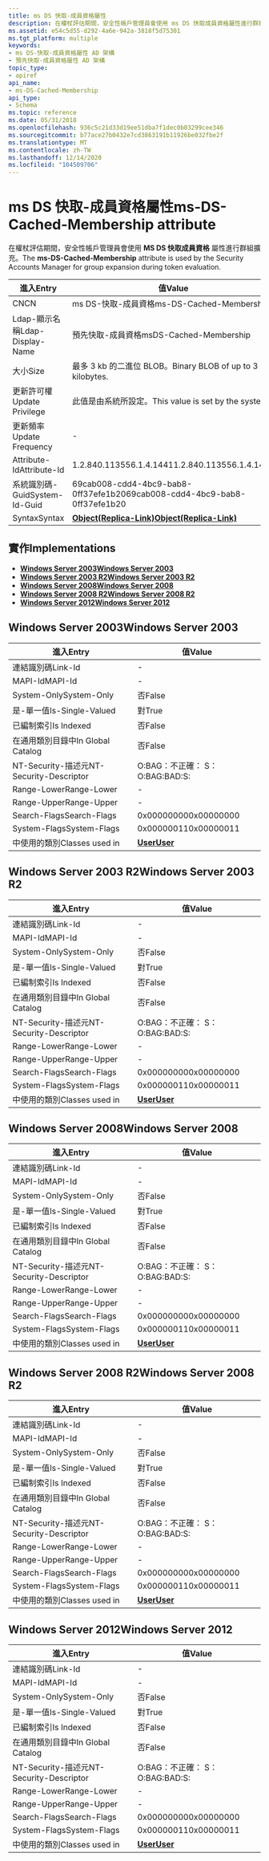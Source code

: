 ```yaml
---
title: ms DS 快取-成員資格屬性
description: 在權杖評估期間，安全性帳戶管理員會使用 ms DS 快取成員資格屬性進行群組擴充。
ms.assetid: e54c5d55-d292-4a6e-942a-3818f5d75301
ms.tgt_platform: multiple
keywords:
- ms DS-快取-成員資格屬性 AD 架構
- 預先快取-成員資格屬性 AD 架構
topic_type:
- apiref
api_name:
- ms-DS-Cached-Membership
api_type:
- Schema
ms.topic: reference
ms.date: 05/31/2018
ms.openlocfilehash: 936c5c21d33d19ee51dba7f1dec0b03299cee346
ms.sourcegitcommit: b77ace27b0432e7cd3863191b11926be032fbe2f
ms.translationtype: MT
ms.contentlocale: zh-TW
ms.lasthandoff: 12/14/2020
ms.locfileid: "104509706"
---
```

# <a name="ms-ds-cached-membership-attribute"></a><span data-ttu-id="b4452-105">ms DS 快取-成員資格屬性</span><span class="sxs-lookup"><span data-stu-id="b4452-105">ms-DS-Cached-Membership attribute</span></span>

<span data-ttu-id="b4452-106">在權杖評估期間，安全性帳戶管理員會使用 **MS DS 快取成員資格** 屬性進行群組擴充。</span><span class="sxs-lookup"><span data-stu-id="b4452-106">The **ms-DS-Cached-Membership** attribute is used by the Security Accounts Manager for group expansion during token evaluation.</span></span>



| <span data-ttu-id="b4452-107">進入</span><span class="sxs-lookup"><span data-stu-id="b4452-107">Entry</span></span> | <span data-ttu-id="b4452-108">值</span><span class="sxs-lookup"><span data-stu-id="b4452-108">Value</span></span> |
|-------------------|-------------------------------------------------------|
| <span data-ttu-id="b4452-109">CN</span><span class="sxs-lookup"><span data-stu-id="b4452-109">CN</span></span>                | <span data-ttu-id="b4452-110">ms DS-快取-成員資格</span><span class="sxs-lookup"><span data-stu-id="b4452-110">ms-DS-Cached-Membership</span></span>                               |
| <span data-ttu-id="b4452-111">Ldap-顯示名稱</span><span class="sxs-lookup"><span data-stu-id="b4452-111">Ldap-Display-Name</span></span> | <span data-ttu-id="b4452-112">預先快取-成員資格</span><span class="sxs-lookup"><span data-stu-id="b4452-112">msDS-Cached-Membership</span></span>                                |
| <span data-ttu-id="b4452-113">大小</span><span class="sxs-lookup"><span data-stu-id="b4452-113">Size</span></span>              | <span data-ttu-id="b4452-114">最多 3 kb 的二進位 BLOB。</span><span class="sxs-lookup"><span data-stu-id="b4452-114">Binary BLOB of up to 3 kilobytes.</span></span>                     |
| <span data-ttu-id="b4452-115">更新許可權</span><span class="sxs-lookup"><span data-stu-id="b4452-115">Update Privilege</span></span>  | <span data-ttu-id="b4452-116">此值是由系統所設定。</span><span class="sxs-lookup"><span data-stu-id="b4452-116">This value is set by the system.</span></span>                      |
| <span data-ttu-id="b4452-117">更新頻率</span><span class="sxs-lookup"><span data-stu-id="b4452-117">Update Frequency</span></span>  | \-                                                    |
| <span data-ttu-id="b4452-118">Attribute-Id</span><span class="sxs-lookup"><span data-stu-id="b4452-118">Attribute-Id</span></span>      | <span data-ttu-id="b4452-119">1.2.840.113556.1.4.1441</span><span class="sxs-lookup"><span data-stu-id="b4452-119">1.2.840.113556.1.4.1441</span></span>                               |
| <span data-ttu-id="b4452-120">系統識別碼-Guid</span><span class="sxs-lookup"><span data-stu-id="b4452-120">System-Id-Guid</span></span>    | <span data-ttu-id="b4452-121">69cab008-cdd4-4bc9-bab8-0ff37efe1b20</span><span class="sxs-lookup"><span data-stu-id="b4452-121">69cab008-cdd4-4bc9-bab8-0ff37efe1b20</span></span>                  |
| <span data-ttu-id="b4452-122">Syntax</span><span class="sxs-lookup"><span data-stu-id="b4452-122">Syntax</span></span>            | [<span data-ttu-id="b4452-123">**Object(Replica-Link)**</span><span class="sxs-lookup"><span data-stu-id="b4452-123">**Object(Replica-Link)**</span></span>](s-object-replica-link.md) |



## <a name="implementations"></a><span data-ttu-id="b4452-124">實作</span><span class="sxs-lookup"><span data-stu-id="b4452-124">Implementations</span></span>

-   [<span data-ttu-id="b4452-125">**Windows Server 2003**</span><span class="sxs-lookup"><span data-stu-id="b4452-125">**Windows Server 2003**</span></span>](#windows-server-2003)
-   [<span data-ttu-id="b4452-126">**Windows Server 2003 R2**</span><span class="sxs-lookup"><span data-stu-id="b4452-126">**Windows Server 2003 R2**</span></span>](#windows-server-2003-r2)
-   [<span data-ttu-id="b4452-127">**Windows Server 2008**</span><span class="sxs-lookup"><span data-stu-id="b4452-127">**Windows Server 2008**</span></span>](#windows-server-2008)
-   [<span data-ttu-id="b4452-128">**Windows Server 2008 R2**</span><span class="sxs-lookup"><span data-stu-id="b4452-128">**Windows Server 2008 R2**</span></span>](#windows-server-2008-r2)
-   [<span data-ttu-id="b4452-129">**Windows Server 2012**</span><span class="sxs-lookup"><span data-stu-id="b4452-129">**Windows Server 2012**</span></span>](#windows-server-2012)

## <a name="windows-server-2003"></a><span data-ttu-id="b4452-130">Windows Server 2003</span><span class="sxs-lookup"><span data-stu-id="b4452-130">Windows Server 2003</span></span>



| <span data-ttu-id="b4452-131">進入</span><span class="sxs-lookup"><span data-stu-id="b4452-131">Entry</span></span> | <span data-ttu-id="b4452-132">值</span><span class="sxs-lookup"><span data-stu-id="b4452-132">Value</span></span> |
|------------------------|-----------------------------------|
| <span data-ttu-id="b4452-133">連結識別碼</span><span class="sxs-lookup"><span data-stu-id="b4452-133">Link-Id</span></span>                | \-                                |
| <span data-ttu-id="b4452-134">MAPI-Id</span><span class="sxs-lookup"><span data-stu-id="b4452-134">MAPI-Id</span></span>                | \-                                |
| <span data-ttu-id="b4452-135">System-Only</span><span class="sxs-lookup"><span data-stu-id="b4452-135">System-Only</span></span>            | <span data-ttu-id="b4452-136">否</span><span class="sxs-lookup"><span data-stu-id="b4452-136">False</span></span>                             |
| <span data-ttu-id="b4452-137">是-單一值</span><span class="sxs-lookup"><span data-stu-id="b4452-137">Is-Single-Valued</span></span>       | <span data-ttu-id="b4452-138">對</span><span class="sxs-lookup"><span data-stu-id="b4452-138">True</span></span>                              |
| <span data-ttu-id="b4452-139">已編制索引</span><span class="sxs-lookup"><span data-stu-id="b4452-139">Is Indexed</span></span>             | <span data-ttu-id="b4452-140">否</span><span class="sxs-lookup"><span data-stu-id="b4452-140">False</span></span>                             |
| <span data-ttu-id="b4452-141">在通用類別目錄中</span><span class="sxs-lookup"><span data-stu-id="b4452-141">In Global Catalog</span></span>      | <span data-ttu-id="b4452-142">否</span><span class="sxs-lookup"><span data-stu-id="b4452-142">False</span></span>                             |
| <span data-ttu-id="b4452-143">NT-Security-描述元</span><span class="sxs-lookup"><span data-stu-id="b4452-143">NT-Security-Descriptor</span></span> | <span data-ttu-id="b4452-144">O:BAG：不正確： S：</span><span class="sxs-lookup"><span data-stu-id="b4452-144">O:BAG:BAD:S:</span></span>                      |
| <span data-ttu-id="b4452-145">Range-Lower</span><span class="sxs-lookup"><span data-stu-id="b4452-145">Range-Lower</span></span>            | \-                                |
| <span data-ttu-id="b4452-146">Range-Upper</span><span class="sxs-lookup"><span data-stu-id="b4452-146">Range-Upper</span></span>            | \-                                |
| <span data-ttu-id="b4452-147">Search-Flags</span><span class="sxs-lookup"><span data-stu-id="b4452-147">Search-Flags</span></span>           | <span data-ttu-id="b4452-148">0x00000000</span><span class="sxs-lookup"><span data-stu-id="b4452-148">0x00000000</span></span>                        |
| <span data-ttu-id="b4452-149">System-Flags</span><span class="sxs-lookup"><span data-stu-id="b4452-149">System-Flags</span></span>           | <span data-ttu-id="b4452-150">0x00000011</span><span class="sxs-lookup"><span data-stu-id="b4452-150">0x00000011</span></span>                        |
| <span data-ttu-id="b4452-151">中使用的類別</span><span class="sxs-lookup"><span data-stu-id="b4452-151">Classes used in</span></span>        | [<span data-ttu-id="b4452-152">**User**</span><span class="sxs-lookup"><span data-stu-id="b4452-152">**User**</span></span>](c-user.md)<br/> |



## <a name="windows-server-2003-r2"></a><span data-ttu-id="b4452-153">Windows Server 2003 R2</span><span class="sxs-lookup"><span data-stu-id="b4452-153">Windows Server 2003 R2</span></span>



| <span data-ttu-id="b4452-154">進入</span><span class="sxs-lookup"><span data-stu-id="b4452-154">Entry</span></span> | <span data-ttu-id="b4452-155">值</span><span class="sxs-lookup"><span data-stu-id="b4452-155">Value</span></span> |
|------------------------|-----------------------------------|
| <span data-ttu-id="b4452-156">連結識別碼</span><span class="sxs-lookup"><span data-stu-id="b4452-156">Link-Id</span></span>                | \-                                |
| <span data-ttu-id="b4452-157">MAPI-Id</span><span class="sxs-lookup"><span data-stu-id="b4452-157">MAPI-Id</span></span>                | \-                                |
| <span data-ttu-id="b4452-158">System-Only</span><span class="sxs-lookup"><span data-stu-id="b4452-158">System-Only</span></span>            | <span data-ttu-id="b4452-159">否</span><span class="sxs-lookup"><span data-stu-id="b4452-159">False</span></span>                             |
| <span data-ttu-id="b4452-160">是-單一值</span><span class="sxs-lookup"><span data-stu-id="b4452-160">Is-Single-Valued</span></span>       | <span data-ttu-id="b4452-161">對</span><span class="sxs-lookup"><span data-stu-id="b4452-161">True</span></span>                              |
| <span data-ttu-id="b4452-162">已編制索引</span><span class="sxs-lookup"><span data-stu-id="b4452-162">Is Indexed</span></span>             | <span data-ttu-id="b4452-163">否</span><span class="sxs-lookup"><span data-stu-id="b4452-163">False</span></span>                             |
| <span data-ttu-id="b4452-164">在通用類別目錄中</span><span class="sxs-lookup"><span data-stu-id="b4452-164">In Global Catalog</span></span>      | <span data-ttu-id="b4452-165">否</span><span class="sxs-lookup"><span data-stu-id="b4452-165">False</span></span>                             |
| <span data-ttu-id="b4452-166">NT-Security-描述元</span><span class="sxs-lookup"><span data-stu-id="b4452-166">NT-Security-Descriptor</span></span> | <span data-ttu-id="b4452-167">O:BAG：不正確： S：</span><span class="sxs-lookup"><span data-stu-id="b4452-167">O:BAG:BAD:S:</span></span>                      |
| <span data-ttu-id="b4452-168">Range-Lower</span><span class="sxs-lookup"><span data-stu-id="b4452-168">Range-Lower</span></span>            | \-                                |
| <span data-ttu-id="b4452-169">Range-Upper</span><span class="sxs-lookup"><span data-stu-id="b4452-169">Range-Upper</span></span>            | \-                                |
| <span data-ttu-id="b4452-170">Search-Flags</span><span class="sxs-lookup"><span data-stu-id="b4452-170">Search-Flags</span></span>           | <span data-ttu-id="b4452-171">0x00000000</span><span class="sxs-lookup"><span data-stu-id="b4452-171">0x00000000</span></span>                        |
| <span data-ttu-id="b4452-172">System-Flags</span><span class="sxs-lookup"><span data-stu-id="b4452-172">System-Flags</span></span>           | <span data-ttu-id="b4452-173">0x00000011</span><span class="sxs-lookup"><span data-stu-id="b4452-173">0x00000011</span></span>                        |
| <span data-ttu-id="b4452-174">中使用的類別</span><span class="sxs-lookup"><span data-stu-id="b4452-174">Classes used in</span></span>        | [<span data-ttu-id="b4452-175">**User**</span><span class="sxs-lookup"><span data-stu-id="b4452-175">**User**</span></span>](c-user.md)<br/> |



## <a name="windows-server-2008"></a><span data-ttu-id="b4452-176">Windows Server 2008</span><span class="sxs-lookup"><span data-stu-id="b4452-176">Windows Server 2008</span></span>



| <span data-ttu-id="b4452-177">進入</span><span class="sxs-lookup"><span data-stu-id="b4452-177">Entry</span></span> | <span data-ttu-id="b4452-178">值</span><span class="sxs-lookup"><span data-stu-id="b4452-178">Value</span></span> |
|------------------------|-----------------------------------|
| <span data-ttu-id="b4452-179">連結識別碼</span><span class="sxs-lookup"><span data-stu-id="b4452-179">Link-Id</span></span>                | \-                                |
| <span data-ttu-id="b4452-180">MAPI-Id</span><span class="sxs-lookup"><span data-stu-id="b4452-180">MAPI-Id</span></span>                | \-                                |
| <span data-ttu-id="b4452-181">System-Only</span><span class="sxs-lookup"><span data-stu-id="b4452-181">System-Only</span></span>            | <span data-ttu-id="b4452-182">否</span><span class="sxs-lookup"><span data-stu-id="b4452-182">False</span></span>                             |
| <span data-ttu-id="b4452-183">是-單一值</span><span class="sxs-lookup"><span data-stu-id="b4452-183">Is-Single-Valued</span></span>       | <span data-ttu-id="b4452-184">對</span><span class="sxs-lookup"><span data-stu-id="b4452-184">True</span></span>                              |
| <span data-ttu-id="b4452-185">已編制索引</span><span class="sxs-lookup"><span data-stu-id="b4452-185">Is Indexed</span></span>             | <span data-ttu-id="b4452-186">否</span><span class="sxs-lookup"><span data-stu-id="b4452-186">False</span></span>                             |
| <span data-ttu-id="b4452-187">在通用類別目錄中</span><span class="sxs-lookup"><span data-stu-id="b4452-187">In Global Catalog</span></span>      | <span data-ttu-id="b4452-188">否</span><span class="sxs-lookup"><span data-stu-id="b4452-188">False</span></span>                             |
| <span data-ttu-id="b4452-189">NT-Security-描述元</span><span class="sxs-lookup"><span data-stu-id="b4452-189">NT-Security-Descriptor</span></span> | <span data-ttu-id="b4452-190">O:BAG：不正確： S：</span><span class="sxs-lookup"><span data-stu-id="b4452-190">O:BAG:BAD:S:</span></span>                      |
| <span data-ttu-id="b4452-191">Range-Lower</span><span class="sxs-lookup"><span data-stu-id="b4452-191">Range-Lower</span></span>            | \-                                |
| <span data-ttu-id="b4452-192">Range-Upper</span><span class="sxs-lookup"><span data-stu-id="b4452-192">Range-Upper</span></span>            | \-                                |
| <span data-ttu-id="b4452-193">Search-Flags</span><span class="sxs-lookup"><span data-stu-id="b4452-193">Search-Flags</span></span>           | <span data-ttu-id="b4452-194">0x00000000</span><span class="sxs-lookup"><span data-stu-id="b4452-194">0x00000000</span></span>                        |
| <span data-ttu-id="b4452-195">System-Flags</span><span class="sxs-lookup"><span data-stu-id="b4452-195">System-Flags</span></span>           | <span data-ttu-id="b4452-196">0x00000011</span><span class="sxs-lookup"><span data-stu-id="b4452-196">0x00000011</span></span>                        |
| <span data-ttu-id="b4452-197">中使用的類別</span><span class="sxs-lookup"><span data-stu-id="b4452-197">Classes used in</span></span>        | [<span data-ttu-id="b4452-198">**User**</span><span class="sxs-lookup"><span data-stu-id="b4452-198">**User**</span></span>](c-user.md)<br/> |



## <a name="windows-server-2008-r2"></a><span data-ttu-id="b4452-199">Windows Server 2008 R2</span><span class="sxs-lookup"><span data-stu-id="b4452-199">Windows Server 2008 R2</span></span>



| <span data-ttu-id="b4452-200">進入</span><span class="sxs-lookup"><span data-stu-id="b4452-200">Entry</span></span> | <span data-ttu-id="b4452-201">值</span><span class="sxs-lookup"><span data-stu-id="b4452-201">Value</span></span> |
|------------------------|-----------------------------------|
| <span data-ttu-id="b4452-202">連結識別碼</span><span class="sxs-lookup"><span data-stu-id="b4452-202">Link-Id</span></span>                | \-                                |
| <span data-ttu-id="b4452-203">MAPI-Id</span><span class="sxs-lookup"><span data-stu-id="b4452-203">MAPI-Id</span></span>                | \-                                |
| <span data-ttu-id="b4452-204">System-Only</span><span class="sxs-lookup"><span data-stu-id="b4452-204">System-Only</span></span>            | <span data-ttu-id="b4452-205">否</span><span class="sxs-lookup"><span data-stu-id="b4452-205">False</span></span>                             |
| <span data-ttu-id="b4452-206">是-單一值</span><span class="sxs-lookup"><span data-stu-id="b4452-206">Is-Single-Valued</span></span>       | <span data-ttu-id="b4452-207">對</span><span class="sxs-lookup"><span data-stu-id="b4452-207">True</span></span>                              |
| <span data-ttu-id="b4452-208">已編制索引</span><span class="sxs-lookup"><span data-stu-id="b4452-208">Is Indexed</span></span>             | <span data-ttu-id="b4452-209">否</span><span class="sxs-lookup"><span data-stu-id="b4452-209">False</span></span>                             |
| <span data-ttu-id="b4452-210">在通用類別目錄中</span><span class="sxs-lookup"><span data-stu-id="b4452-210">In Global Catalog</span></span>      | <span data-ttu-id="b4452-211">否</span><span class="sxs-lookup"><span data-stu-id="b4452-211">False</span></span>                             |
| <span data-ttu-id="b4452-212">NT-Security-描述元</span><span class="sxs-lookup"><span data-stu-id="b4452-212">NT-Security-Descriptor</span></span> | <span data-ttu-id="b4452-213">O:BAG：不正確： S：</span><span class="sxs-lookup"><span data-stu-id="b4452-213">O:BAG:BAD:S:</span></span>                      |
| <span data-ttu-id="b4452-214">Range-Lower</span><span class="sxs-lookup"><span data-stu-id="b4452-214">Range-Lower</span></span>            | \-                                |
| <span data-ttu-id="b4452-215">Range-Upper</span><span class="sxs-lookup"><span data-stu-id="b4452-215">Range-Upper</span></span>            | \-                                |
| <span data-ttu-id="b4452-216">Search-Flags</span><span class="sxs-lookup"><span data-stu-id="b4452-216">Search-Flags</span></span>           | <span data-ttu-id="b4452-217">0x00000000</span><span class="sxs-lookup"><span data-stu-id="b4452-217">0x00000000</span></span>                        |
| <span data-ttu-id="b4452-218">System-Flags</span><span class="sxs-lookup"><span data-stu-id="b4452-218">System-Flags</span></span>           | <span data-ttu-id="b4452-219">0x00000011</span><span class="sxs-lookup"><span data-stu-id="b4452-219">0x00000011</span></span>                        |
| <span data-ttu-id="b4452-220">中使用的類別</span><span class="sxs-lookup"><span data-stu-id="b4452-220">Classes used in</span></span>        | [<span data-ttu-id="b4452-221">**User**</span><span class="sxs-lookup"><span data-stu-id="b4452-221">**User**</span></span>](c-user.md)<br/> |



## <a name="windows-server-2012"></a><span data-ttu-id="b4452-222">Windows Server 2012</span><span class="sxs-lookup"><span data-stu-id="b4452-222">Windows Server 2012</span></span>



| <span data-ttu-id="b4452-223">進入</span><span class="sxs-lookup"><span data-stu-id="b4452-223">Entry</span></span> | <span data-ttu-id="b4452-224">值</span><span class="sxs-lookup"><span data-stu-id="b4452-224">Value</span></span> |
|------------------------|-----------------------------------|
| <span data-ttu-id="b4452-225">連結識別碼</span><span class="sxs-lookup"><span data-stu-id="b4452-225">Link-Id</span></span>                | \-                                |
| <span data-ttu-id="b4452-226">MAPI-Id</span><span class="sxs-lookup"><span data-stu-id="b4452-226">MAPI-Id</span></span>                | \-                                |
| <span data-ttu-id="b4452-227">System-Only</span><span class="sxs-lookup"><span data-stu-id="b4452-227">System-Only</span></span>            | <span data-ttu-id="b4452-228">否</span><span class="sxs-lookup"><span data-stu-id="b4452-228">False</span></span>                             |
| <span data-ttu-id="b4452-229">是-單一值</span><span class="sxs-lookup"><span data-stu-id="b4452-229">Is-Single-Valued</span></span>       | <span data-ttu-id="b4452-230">對</span><span class="sxs-lookup"><span data-stu-id="b4452-230">True</span></span>                              |
| <span data-ttu-id="b4452-231">已編制索引</span><span class="sxs-lookup"><span data-stu-id="b4452-231">Is Indexed</span></span>             | <span data-ttu-id="b4452-232">否</span><span class="sxs-lookup"><span data-stu-id="b4452-232">False</span></span>                             |
| <span data-ttu-id="b4452-233">在通用類別目錄中</span><span class="sxs-lookup"><span data-stu-id="b4452-233">In Global Catalog</span></span>      | <span data-ttu-id="b4452-234">否</span><span class="sxs-lookup"><span data-stu-id="b4452-234">False</span></span>                             |
| <span data-ttu-id="b4452-235">NT-Security-描述元</span><span class="sxs-lookup"><span data-stu-id="b4452-235">NT-Security-Descriptor</span></span> | <span data-ttu-id="b4452-236">O:BAG：不正確： S：</span><span class="sxs-lookup"><span data-stu-id="b4452-236">O:BAG:BAD:S:</span></span>                      |
| <span data-ttu-id="b4452-237">Range-Lower</span><span class="sxs-lookup"><span data-stu-id="b4452-237">Range-Lower</span></span>            | \-                                |
| <span data-ttu-id="b4452-238">Range-Upper</span><span class="sxs-lookup"><span data-stu-id="b4452-238">Range-Upper</span></span>            | \-                                |
| <span data-ttu-id="b4452-239">Search-Flags</span><span class="sxs-lookup"><span data-stu-id="b4452-239">Search-Flags</span></span>           | <span data-ttu-id="b4452-240">0x00000000</span><span class="sxs-lookup"><span data-stu-id="b4452-240">0x00000000</span></span>                        |
| <span data-ttu-id="b4452-241">System-Flags</span><span class="sxs-lookup"><span data-stu-id="b4452-241">System-Flags</span></span>           | <span data-ttu-id="b4452-242">0x00000011</span><span class="sxs-lookup"><span data-stu-id="b4452-242">0x00000011</span></span>                        |
| <span data-ttu-id="b4452-243">中使用的類別</span><span class="sxs-lookup"><span data-stu-id="b4452-243">Classes used in</span></span>        | [<span data-ttu-id="b4452-244">**User**</span><span class="sxs-lookup"><span data-stu-id="b4452-244">**User**</span></span>](c-user.md)<br/> |



 

 





